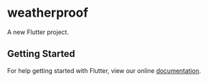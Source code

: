 # weatherproof

A new Flutter project.

## Getting Started

For help getting started with Flutter, view our online
[documentation](https://flutter.io/).
